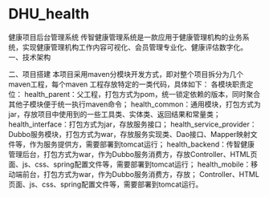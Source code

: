 # DHU_health
健康项目后台管理系统
传智健康管理系统是一款应用于健康管理机构的业务系统，实现健康管理机构工作内容可视化、会员管理专业化、健康评估数字化。
一、技术架构


二、项目搭建
本项目采用maven分模块开发方式，即对整个项目拆分为几个maven工程，每个maven
工程存放特定的一类代码，具体如下：
各模块职责定位：
health_parent：父工程，打包方式为pom，统一锁定依赖的版本，同时聚合其他子模块便于统一执行maven命令；
health_common：通用模块，打包方式为jar，存放项目中使用到的一些工具类、实体类、返回结果和常量类；
health_interface：打包方式为jar，存放服务接口；
health_service_provider：Dubbo服务模块，打包方式为war，存放服务实现类、Dao接口、Mapper映射文件等，作为服务提供方，需要部署到tomcat运行；
health_backend：传智健康管理后台，打包方式为war，作为Dubbo服务消费方，存放Controller、HTML页面、js、css、spring配置文件等，需要部署到tomcat运行；
health_mobile：移动端前台，打包方式为war，作为Dubbo服务消费方，存放；
Controller、HTML页面、js、css、spring配置文件等，需要部署到tomcat运行。

